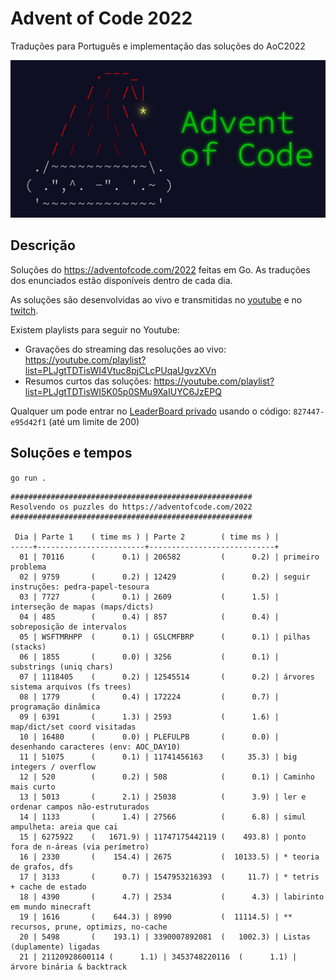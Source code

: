 # Advent of Code 2022

Traduções para Português e implementação das soluções do AoC2022

![Advent Of Code](./aoc.jpeg)

## Descrição

Soluções do https://adventofcode.com/2022 feitas em Go.
As traduções dos enunciados estão disponíveis dentro de cada dia.

As soluções são desenvolvidas ao vivo e transmitidas no
[youtube](https://youtube.com/@tcarreira) e no
[twitch](https://twitch.tv/tcarreira).

Existem playlists para seguir no Youtube:
- Gravações do streaming das resoluções ao vivo: https://youtube.com/playlist?list=PLJgtTDTisWI4Vtuc8pjCLcPUqaUgvzXVn
- Resumos curtos das soluções: https://youtube.com/playlist?list=PLJgtTDTisWI5K05p0SMu9XaIUYC6JzEPQ

Qualquer um pode entrar no [LeaderBoard privado](https://adventofcode.com/2022/leaderboard/private) usando o código: `827447-e95d42f1` (até um limite de 200)


## Soluções e tempos

`go run .`

<!-- ci:result:start -->
```
######################################################
Resolvendo os puzzles do https://adventofcode.com/2022
######################################################

 Dia | Parte 1    ( time ms ) | Parte 2        ( time ms ) |
-----+------------------------+----------------------------+
  01 | 70116      (      0.1) | 206582         (      0.2) | primeiro problema
  02 | 9759       (      0.2) | 12429          (      0.2) | seguir instruções: pedra-papel-tesoura
  03 | 7727       (      0.1) | 2609           (      1.5) | interseção de mapas (maps/dicts)
  04 | 485        (      0.4) | 857            (      0.4) | sobreposição de intervalos
  05 | WSFTMRHPP  (      0.1) | GSLCMFBRP      (      0.1) | pilhas (stacks)
  06 | 1855       (      0.0) | 3256           (      0.1) | substrings (uniq chars)
  07 | 1118405    (      0.2) | 12545514       (      0.2) | árvores sistema arquivos (fs trees)
  08 | 1779       (      0.4) | 172224         (      0.7) | programação dinâmica
  09 | 6391       (      1.3) | 2593           (      1.6) | map/dict/set coord visitadas
  10 | 16480      (      0.0) | PLEFULPB       (      0.0) | desenhando caracteres (env: AOC_DAY10)
  11 | 51075      (      0.1) | 11741456163    (     35.3) | big integers / overflow
  12 | 520        (      0.2) | 508            (      0.1) | Caminho mais curto
  13 | 5013       (      2.1) | 25038          (      3.9) | ler e ordenar campos não-estruturados
  14 | 1133       (      1.4) | 27566          (      6.8) | simul ampulheta: areia que cai
  15 | 6275922    (   1671.9) | 11747175442119 (    493.8) | ponto fora de n-áreas (via perímetro)
  16 | 2330       (    154.4) | 2675           (  10133.5) | * teoria de grafos, dfs
  17 | 3133       (      0.7) | 1547953216393  (     11.7) | * tetris + cache de estado
  18 | 4390       (      4.7) | 2534           (      4.3) | labirinto em mundo minecraft
  19 | 1616       (    644.3) | 8990           (  11114.5) | ** recursos, prune, optimizs, no-cache
  20 | 5498       (    193.1) | 3390007892081  (   1002.3) | Listas (duplamente) ligadas
  21 | 21120928600114 (      1.1) | 3453748220116  (      1.1) | árvore binária & backtrack
```
<!-- ci:result:end -->
